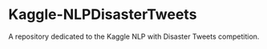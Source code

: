 # Kaggle-NLPDisasterTweets
A repository dedicated to the Kaggle NLP with Disaster Tweets competition.
